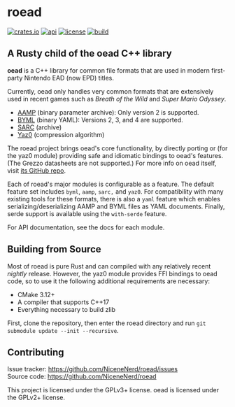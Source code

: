 # roead

[![crates.io](https://img.shields.io/crates/v/roead)](https://crates.io/crates/roead)
[![api](https://img.shields.io/badge/api-rustdoc-558b2f)](https://nicenenerd.github.io/roead/roead/)
[![license](https://img.shields.io/badge/license-GPL-blue)](https://spdx.org/licenses/GPL-3.0-or-later.html)
[![build](https://img.shields.io/github/workflow/status/NiceneNerd/roead/Build%20and%20test)](https://github.com/NiceneNerd/roead/actions/workflows/rust.yml)

## A Rusty child of the oead C++ library
**oead** is a C++ library for common file formats that are used in modern
first-party Nintendo EAD (now EPD) titles.

Currently, oead only handles very common formats that are extensively used
in recent games such as *Breath of the Wild* and *Super Mario Odyssey*.

* [AAMP](https://zeldamods.org/wiki/AAMP) (binary parameter archive): Only version 2 is supported.
* [BYML](https://zeldamods.org/wiki/BYML) (binary YAML): Versions 2, 3, and 4 are supported.
* [SARC](https://zeldamods.org/wiki/SARC) (archive)
* [Yaz0](https://zeldamods.org/wiki/Yaz0) (compression algorithm)

The roead project brings oead's core functionality, by directly porting or
(for the yaz0 module) providing safe and idiomatic bindings to oead's features.
(The Grezzo datasheets are not supported.) For more info on oead itself, visit
[its GitHub repo](https://github.com/zeldamods/oead/).

Each of roead's major modules is configurable as a feature. The default feature
set includes `byml`, `aamp`, `sarc,` and `yaz0`. For compatibility with many 
existing tools for these formats, there is also a `yaml` feature which enables
serializing/deserializing AAMP and BYML files as YAML documents. Finally, serde
support is available using the `with-serde` feature.

For API documentation, see the docs for each module.

## Building from Source

Most of roead is pure Rust and can compiled with any relatively recent *nightly*
release. However, the yaz0 module provides FFI bindings to oead code, so to use
it the following additional requirements are necessary:

- CMake 3.12+
- A compiler that supports C++17
- Everything necessary to build zlib

First, clone the repository, then enter the roead directory and run
`git submodule update --init --recursive`. 

## Contributing

Issue tracker: https://github.com/NiceneNerd/roead/issues  
Source code: https://github.com/NiceneNerd/roead

This project is licensed under the GPLv3+ license. oead is licensed under the GPLv2+ license.